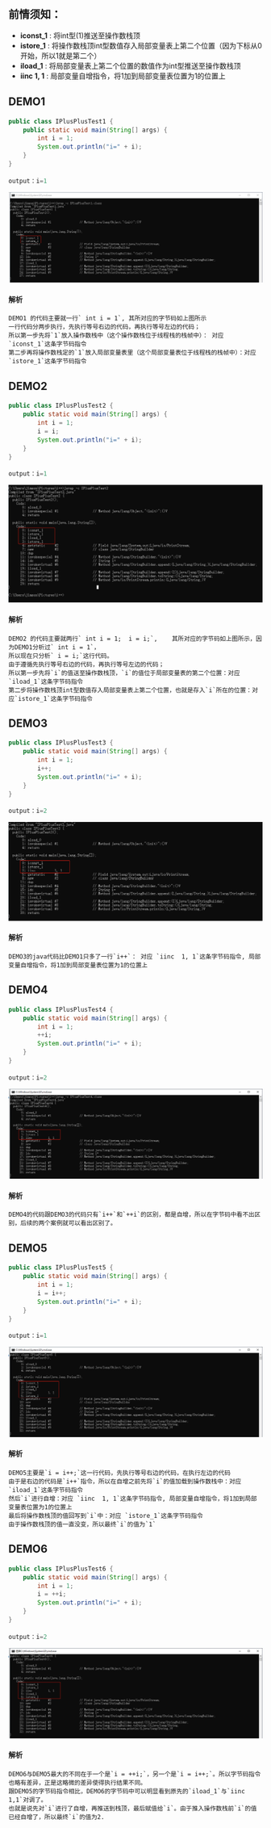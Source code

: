 ## 前情须知：

* **iconst_1**   : 将int型(1)推送至操作数栈顶
* **istore_1**    : 将操作数栈顶int型数值存入局部变量表上第二个位置（因为下标从0开始，所以1就是第二个）
* **iload_1**      : 将局部变量表上第二个位置的数值作为int型推送至操作数栈顶
* **iinc  1,  1**   : 局部变量自增指令，将1加到局部变量表位置为1的位置上

## DEMO1

```java
public class IPlusPlusTest1 {
    public static void main(String[] args) {
        int i = 1;
        System.out.println("i=" + i);
    }
}

output：i=1
```

![](./demo1/IPlusPlusTest1.png)

#### 解析

```shell
DEMO1 的代码主要就一行` int i = 1`,	其所对应的字节码如上图所示
一行代码分两步执行，先执行等号右边的代码，再执行等号左边的代码；
所以第一步先将`1`放入操作数栈中（这个操作数栈位于线程栈的栈帧中）： 对应 `iconst_1`这条字节码指令
第二步再将操作数栈定的`1`放入局部变量表里（这个局部变量表位于线程栈的栈帧中）：对应 `istore_1`这条字节码指令
```

## DEMO2

```java
public class IPlusPlusTest2 {
    public static void main(String[] args) {
        int i = 1;
        i = i;
        System.out.println("i=" + i);
    }
}

output：i=1
```

![](./demo2/IPlusPlusTest2.png)

#### 解析

```shell
DEMO2 的代码主要就两行` int i = 1;  i = i;`,	其所对应的字节码如上图所示，因为DEMO1分析过` int i = 1`，
所以现在只分析` i = i;`这行代码。
由于遵循先执行等号右边的代码，再执行等号左边的代码；
所以第一步先将`i`的值送至操作数栈顶，`i`的值位于局部变量表的第二个位置：对应`iload_1`这条字节码指令
第二步将操作数栈顶int型数值存入局部变量表上第二个位置，也就是存入`i`所在的位置：对应`istore_1`这条字节码指令
```

## DEMO3

```java
public class IPlusPlusTest3 {
    public static void main(String[] args) {
        int i = 1;
        i++;
        System.out.println("i=" + i);
    }
}

output：i=2
```

![](./demo3/IPlusPlusTest3.png)

#### 解析

```shell
DEMO3的java代码比DEMO1只多了一行`i++`： 对应 `iinc  1, 1`这条字节码指令, 局部变量自增指令，将1加到局部变量表位置为1的位置上
```

## DEMO4

```java
public class IPlusPlusTest4 {
    public static void main(String[] args) {
        int i = 1;
        ++i;
        System.out.println("i=" + i);
    }
}

output：i=2
```

![](./demo4/IPlusPlusTest4.png)

#### 解析

```shell
DEMO4的代码跟DEMO3的代码只有`i++`和`++i`的区别，都是自增，所以在字节码中看不出区别，后续的两个案例就可以看出区别了。
```

## DEMO5

```java
public class IPlusPlusTest5 {
    public static void main(String[] args) {
        int i = 1;
        i = i++;
        System.out.println("i=" + i);
    }
}

output：i=1
```

![](./demo5/IPlusPlusTest5.png)

#### 解析

```shell
DEMO5主要是`i = i++;`这一行代码，先执行等号右边的代码，在执行左边的代码
由于是右边的代码是`i++`指令，所以在自增之前先将`i`的值加载到操作数栈中：对应`iload_1`这条字节码指令
然后`i`进行自增：对应 `iinc  1, 1`这条字节码指令, 局部变量自增指令，将1加到局部变量表位置为1的位置上
最后将操作数栈顶的值回写到`i`中：对应 `istore_1`这条字节码指令
由于操作数栈顶的值一直没变，所以最终`i`的值为`1`
```

## DEMO6

```java
public class IPlusPlusTest6 {
    public static void main(String[] args) {
        int i = 1;
        i = ++i;
        System.out.println("i=" + i);
    }
}

output：i=2
```

![](./demo6/IPlusPlusTest6.png)

#### 解析

```shell
DEMO6与DEMO5最大的不同在于一个是`i = ++i;`，另一个是`i = i++;`。所以字节码指令也略有差异，正是这略微的差异使得执行结果不同。
跟DEMO5的字节码指令相比，DEMO6的字节码中可以明显看到原先的`iload_1`与`iinc  1,1`对调了。
也就是说先对`i`进行了自增，再推送到栈顶，最后赋值给`i`。由于推入操作数栈前`i`的值已经自增了，所以最终`i`的值为2.
```

